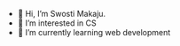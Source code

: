 - 👋 Hi, I’m Swosti Makaju.
- 👀 I’m interested in CS
- 🌱 I’m currently learning web development

<!---
Swosti-Makaju/Swosti-Makaju is a ✨ special ✨ repository because its `README.md` (this file) appears on your GitHub profile.
You can click the Preview link to take a look at your changes.
--->
